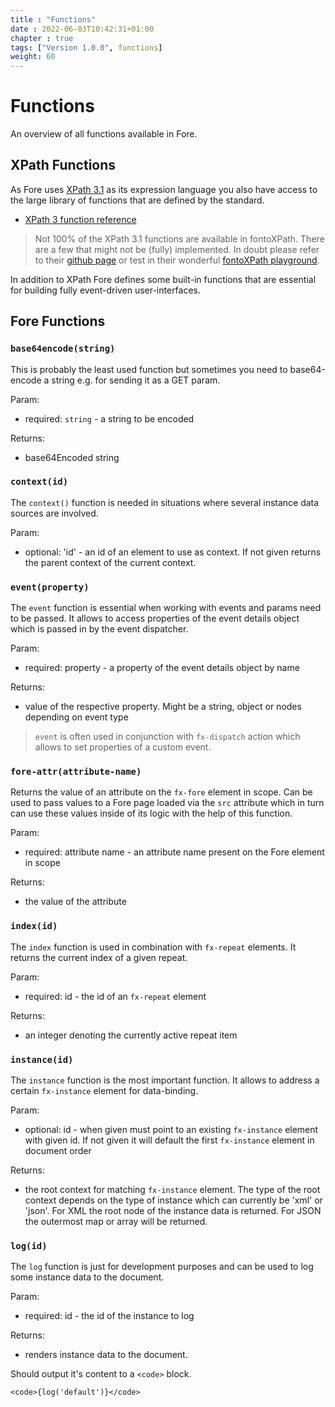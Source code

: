 ```yaml
---
title : "Functions"
date : 2022-06-03T10:42:31+01:00
chapter : true
tags: ["Version 1.0.0", functions]
weight: 60
---
```


# Functions

An overview of all functions available in Fore.

## XPath Functions
As Fore uses
<a href="https://www.w3.org/TR/xpath-functions-31/" target="_blank">XPath 3.1</a> as its expression language you also have access to the large
library of functions that are defined by the standard.  

* <a href="https://maxtoroq.github.io/xpath-ref/" target="_blank">XPath 3 function reference</a>

> Not 100% of the XPath 3.1 functions are available in fontoXPath. There are a few that might not be (fully)
> implemented. In doubt please refer to their <a href="https://github.com/FontoXML/fontoxpath" target="_blank">github page</a> or 
> test in their wonderful <a href="https://xpath.playground.fontoxml.com/" target="_blank">fontoXPath playground</a>.

In addition to XPath Fore defines some built-in functions that are essential for building fully event-driven user-interfaces.

## Fore Functions
### `base64encode(string)`

This is probably the least used function but sometimes you need to base64-encode a string e.g. for sending it
as a GET param. 

Param:
* required: `string` - a string to be encoded

Returns:
* base64Encoded string

### `context(id)`

The `context()` function is needed in situations where several instance data sources are involved.

Param:
* optional: 'id' - an id of an element to use as context. If not given returns the parent context of the current context.

### `event(property)`

The `event` function is essential when working with events and params need to be passed. It allows to access properties
of the event details object which is passed in by the event dispatcher.

Param:
* required: property - a property of the event details object by name

Returns:
* value of the respective property. Might be a string, object or nodes depending on event type

> `event` is often used in conjunction with `fx-dispatch` action which allows to set properties of a custom event.

### `fore-attr(attribute-name)`

Returns the value of an attribute on the `fx-fore` element in scope. Can be used to pass values to a Fore page loaded via
the `src` attribute which in turn can use these values inside of its logic with the help of this function.

Param:
* required: attribute name - an attribute name present on the Fore element in scope

Returns:
* the value of the attribute

### `index(id)`

The `index` function is used in combination with `fx-repeat` elements. It returns the current index of a given repeat.

Param:
* required: id - the id of an `fx-repeat` element

Returns:
* an integer denoting the currently active repeat item

### `instance(id)`

The `instance` function is the most important function. It allows to address a certain `fx-instance` element for data-binding.

Param:
* optional: id - when given must point to an existing `fx-instance` element with given id. If not given it will default the first `fx-instance` element in document order

Returns:
* the root context for matching `fx-instance` element. The type of the root context depends on the type of instance which can currently be 'xml' or 'json'. For XML the root node of the instance data is returned. For JSON the outermost map or array will be returned.

### `log(id)`

The `log` function is just for development purposes and can be used to log some instance data to the document.

Param:
* required: id - the id of the instance to log

Returns:
* renders instance data to the document. 

Should output it's content to a `<code>` block.

```
<code>{log('default')}</code>
```
